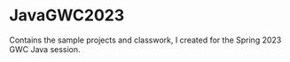 # JavaGWC2023
Contains the sample projects and classwork, I created for the Spring 2023 GWC Java session. 
